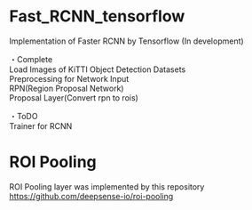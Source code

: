 # Fast_RCNN_tensorflow
Implementation of Faster RCNN by Tensorflow (In development)  

・Complete  
Load Images of KiTTI Object Detection Datasets  
Preprocessing for Network Input  
RPN(Region Proposal Network)  
Proposal Layer(Convert rpn to rois)  

・ToDO  
Trainer for RCNN  

# ROI Pooling
ROI Pooling layer was implemented by this repository  
https://github.com/deepsense-io/roi-pooling
